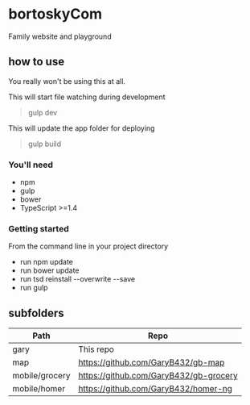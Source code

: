 # bortoskyCom
Family website and playground

## how to use

You really won't be using this at all.

This will start file watching during development

> gulp dev

This will update the app folder for deploying

> gulp build

### You'll need

- npm
- gulp
- bower
- TypeScript >=1.4


### Getting started

From the command line in your project directory

- run npm update
- run bower update
- run tsd reinstall --overwrite --save
- run gulp

## subfolders

| Path | Repo |
|----------------|-------------|
| gary | This repo |
| map | https://github.com/GaryB432/gb-map |
| mobile/grocery | https://github.com/GaryB432/gb-grocery |
| mobile/homer | https://github.com/GaryB432/homer-ng |
